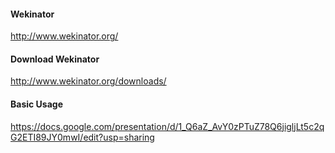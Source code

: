#### Wekinator

http://www.wekinator.org/

#### Download Wekinator

http://www.wekinator.org/downloads/

#### Basic Usage

https://docs.google.com/presentation/d/1_Q6aZ_AvY0zPTuZ78Q6jigljLt5c2qG2ETI89JY0mwI/edit?usp=sharing
